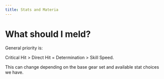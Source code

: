 ```yaml
---
title: Stats and Materia
---
```

#  What should I meld?
General priority is:  

Critical Hit > Direct Hit = Determination > Skill Speed.  

This can change depending on the base gear set and available stat choices we have.